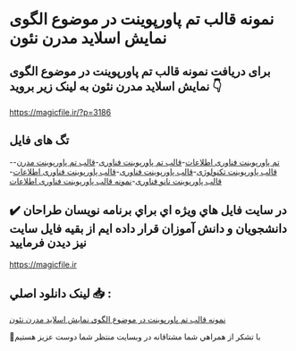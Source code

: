 # نمونه قالب تم پاورپوینت در موضوع الگوی نمایش اسلاید مدرن نئون

## برای دریافت نمونه قالب تم پاورپوینت در موضوع الگوی نمایش اسلاید مدرن نئون به لینک زیر بروید 👇

https://magicfile.ir/?p=3186

## تگ های فایل

-[تم پاورپوینت فناوری اطلاعات](https://magicfile.ir/product/%d9%82%d8%a7%d9%84%d8%a8-%d8%aa%d9%85-%d9%be%d8%a7%d9%88%d8%b1%d9%be%d9%88%db%8c%d9%86%d8%aa-%d9%85%d9%88%d8%b6%d9%88%d8%b9%d8%a7%d9%84%da%af%d9%88%db%8c-%d9%86%d9%85%d8%a7%db%8c%d8%b4-%d8%a7%d8%b3%d9%84%d8%a7%db%8c%d8%af-%d9%85%d8%af%d8%b1%d9%86-%d9%86%d8%a6%d9%88%d9%86/)-[قالب تم پاورپوینت فناوری](https://magicfile.ir/product/%d9%82%d8%a7%d9%84%d8%a8-%d8%aa%d9%85-%d9%be%d8%a7%d9%88%d8%b1%d9%be%d9%88%db%8c%d9%86%d8%aa-%d9%85%d9%88%d8%b6%d9%88%d8%b9%d8%a7%d9%84%da%af%d9%88%db%8c-%d9%86%d9%85%d8%a7%db%8c%d8%b4-%d8%a7%d8%b3%d9%84%d8%a7%db%8c%d8%af-%d9%85%d8%af%d8%b1%d9%86-%d9%86%d8%a6%d9%88%d9%86/)-[قالب تم پاورپوینت مدرن](https://magicfile.ir/product/%d9%82%d8%a7%d9%84%d8%a8-%d8%aa%d9%85-%d9%be%d8%a7%d9%88%d8%b1%d9%be%d9%88%db%8c%d9%86%d8%aa-%d9%85%d9%88%d8%b6%d9%88%d8%b9%d8%a7%d9%84%da%af%d9%88%db%8c-%d9%86%d9%85%d8%a7%db%8c%d8%b4-%d8%a7%d8%b3%d9%84%d8%a7%db%8c%d8%af-%d9%85%d8%af%d8%b1%d9%86-%d9%86%d8%a6%d9%88%d9%86/)-[قالب پاورپوینت تکنولوژی](https://magicfile.ir/product/%d9%82%d8%a7%d9%84%d8%a8-%d8%aa%d9%85-%d9%be%d8%a7%d9%88%d8%b1%d9%be%d9%88%db%8c%d9%86%d8%aa-%d9%85%d9%88%d8%b6%d9%88%d8%b9%d8%a7%d9%84%da%af%d9%88%db%8c-%d9%86%d9%85%d8%a7%db%8c%d8%b4-%d8%a7%d8%b3%d9%84%d8%a7%db%8c%d8%af-%d9%85%d8%af%d8%b1%d9%86-%d9%86%d8%a6%d9%88%d9%86/)-[قالب پاورپوینت فناوری](https://magicfile.ir/product/%d9%82%d8%a7%d9%84%d8%a8-%d8%aa%d9%85-%d9%be%d8%a7%d9%88%d8%b1%d9%be%d9%88%db%8c%d9%86%d8%aa-%d9%85%d9%88%d8%b6%d9%88%d8%b9%d8%a7%d9%84%da%af%d9%88%db%8c-%d9%86%d9%85%d8%a7%db%8c%d8%b4-%d8%a7%d8%b3%d9%84%d8%a7%db%8c%d8%af-%d9%85%d8%af%d8%b1%d9%86-%d9%86%d8%a6%d9%88%d9%86/)-[قالب پاورپوینت فناوری اطلاعات](https://magicfile.ir/product/%d9%82%d8%a7%d9%84%d8%a8-%d8%aa%d9%85-%d9%be%d8%a7%d9%88%d8%b1%d9%be%d9%88%db%8c%d9%86%d8%aa-%d9%85%d9%88%d8%b6%d9%88%d8%b9%d8%a7%d9%84%da%af%d9%88%db%8c-%d9%86%d9%85%d8%a7%db%8c%d8%b4-%d8%a7%d8%b3%d9%84%d8%a7%db%8c%d8%af-%d9%85%d8%af%d8%b1%d9%86-%d9%86%d8%a6%d9%88%d9%86/)-[قالب پاورپوینت نانو فناوری](https://magicfile.ir/product/%d9%82%d8%a7%d9%84%d8%a8-%d8%aa%d9%85-%d9%be%d8%a7%d9%88%d8%b1%d9%be%d9%88%db%8c%d9%86%d8%aa-%d9%85%d9%88%d8%b6%d9%88%d8%b9%d8%a7%d9%84%da%af%d9%88%db%8c-%d9%86%d9%85%d8%a7%db%8c%d8%b4-%d8%a7%d8%b3%d9%84%d8%a7%db%8c%d8%af-%d9%85%d8%af%d8%b1%d9%86-%d9%86%d8%a6%d9%88%d9%86/)-[نمونه قالب پاورپوینت فناوری اطلاعات](https://magicfile.ir/product/%d9%82%d8%a7%d9%84%d8%a8-%d8%aa%d9%85-%d9%be%d8%a7%d9%88%d8%b1%d9%be%d9%88%db%8c%d9%86%d8%aa-%d9%85%d9%88%d8%b6%d9%88%d8%b9%d8%a7%d9%84%da%af%d9%88%db%8c-%d9%86%d9%85%d8%a7%db%8c%d8%b4-%d8%a7%d8%b3%d9%84%d8%a7%db%8c%d8%af-%d9%85%d8%af%d8%b1%d9%86-%d9%86%d8%a6%d9%88%d9%86/)

## ✔️ در سايت فايل هاي ويژه اي براي برنامه نويسان طراحان دانشجويان و دانش آموزان قرار داده ايم از بقيه فايل سايت نيز ديدن فرماييد

https://magicfile.ir


## لينک دانلود اصلي 📥 :

[نمونه قالب تم پاورپوینت در موضوع الگوی نمایش اسلاید مدرن نئون](https://magicfile.ir/product/%d9%82%d8%a7%d9%84%d8%a8-%d8%aa%d9%85-%d9%be%d8%a7%d9%88%d8%b1%d9%be%d9%88%db%8c%d9%86%d8%aa-%d9%85%d9%88%d8%b6%d9%88%d8%b9%d8%a7%d9%84%da%af%d9%88%db%8c-%d9%86%d9%85%d8%a7%db%8c%d8%b4-%d8%a7%d8%b3%d9%84%d8%a7%db%8c%d8%af-%d9%85%d8%af%d8%b1%d9%86-%d9%86%d8%a6%d9%88%d9%86/) 


🙏با تشکر از همراهي شما مشتاقانه در وبسایت منتظر شما دوست عزیز هستیم

